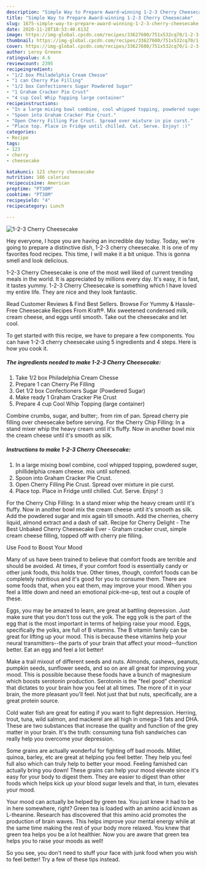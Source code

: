 ```yaml
---
description: "Simple Way to Prepare Award-winning 1-2-3 Cherry Cheesecake"
title: "Simple Way to Prepare Award-winning 1-2-3 Cherry Cheesecake"
slug: 1675-simple-way-to-prepare-award-winning-1-2-3-cherry-cheesecake
date: 2020-11-28T10:53:40.613Z
image: https://img-global.cpcdn.com/recipes/33627600/751x532cq70/1-2-3-cherry-cheesecake-recipe-main-photo.jpg
thumbnail: https://img-global.cpcdn.com/recipes/33627600/751x532cq70/1-2-3-cherry-cheesecake-recipe-main-photo.jpg
cover: https://img-global.cpcdn.com/recipes/33627600/751x532cq70/1-2-3-cherry-cheesecake-recipe-main-photo.jpg
author: Leroy Greene
ratingvalue: 4.6
reviewcount: 2395
recipeingredient:
- "1/2 box Philadelphia Cream Chesse"
- "1 can Cherry Pie Filling"
- "1/2 box Confectioners Sugar Powdered Sugar"
- "1 Graham Cracker Pie Crust"
- "4 cup Cool Whip Topping large container"
recipeinstructions:
- "In a large mixing bowl combine, cool whipped topping, powdered suger, phillidelphia cream cheese. mix until sofened."
- "Spoon into Graham Cracker Pie Crust."
- "Open Cherry Filling Pie Crust. Spread over mixture in pie curst."
- "Place top. Place in Fridge until chilled. Cut. Serve. Enjoy! :)"
categories:
- Recipe
tags:
- 123
- cherry
- cheesecake

katakunci: 123 cherry cheesecake 
nutrition: 166 calories
recipecuisine: American
preptime: "PT30M"
cooktime: "PT38M"
recipeyield: "4"
recipecategory: Lunch

---
```



![1-2-3 Cherry Cheesecake](https://img-global.cpcdn.com/recipes/33627600/751x532cq70/1-2-3-cherry-cheesecake-recipe-main-photo.jpg)

Hey everyone, I hope you are having an incredible day today. Today, we're going to prepare a distinctive dish, 1-2-3 cherry cheesecake. It is one of my favorites food recipes. This time, I will make it a bit unique. This is gonna smell and look delicious.

1-2-3 Cherry Cheesecake is one of the most well liked of current trending meals in the world. It is appreciated by millions every day. It's easy, it is fast, it tastes yummy. 1-2-3 Cherry Cheesecake is something which I have loved my entire life. They are nice and they look fantastic.

Read Customer Reviews &amp; Find Best Sellers. Browse For Yummy &amp; Hassle-Free Cheesecake Recipes From Kraft®. Mix sweetened condensed milk, cream cheese, and eggs until smooth. Take out the cheesecake and let cool.


To get started with this recipe, we have to prepare a few components. You can have 1-2-3 cherry cheesecake using 5 ingredients and 4 steps. Here is how you cook it.

<!--inarticleads1-->

##### The ingredients needed to make 1-2-3 Cherry Cheesecake:

1. Take 1/2 box Philadelphia Cream Chesse
1. Prepare 1 can Cherry Pie Filling
1. Get 1/2 box Confectioners Sugar (Powdered Sugar)
1. Make ready 1 Graham Cracker Pie Crust
1. Prepare 4 cup Cool Whip Topping (large container)


Combine crumbs, sugar, and butter;. from rim of pan. Spread cherry pie filling over cheesecake before serving. For the Cherry Chip Filling: In a stand mixer whip the heavy cream until it&#39;s fluffy. Now in another bowl mix the cream cheese until it&#39;s smooth as silk. 

<!--inarticleads2-->

##### Instructions to make 1-2-3 Cherry Cheesecake:

1. In a large mixing bowl combine, cool whipped topping, powdered suger, phillidelphia cream cheese. mix until sofened.
1. Spoon into Graham Cracker Pie Crust.
1. Open Cherry Filling Pie Crust. Spread over mixture in pie curst.
1. Place top. Place in Fridge until chilled. Cut. Serve. Enjoy! :)


For the Cherry Chip Filling: In a stand mixer whip the heavy cream until it&#39;s fluffy. Now in another bowl mix the cream cheese until it&#39;s smooth as silk. Add the powdered sugar and mix again till smooth. Add the cherries, cherry liquid, almond extract and a dash of salt. Recipe for Cherry Delight - The Best Unbaked Cherry Cheesecake Ever - Graham cracker crust, simple cream cheese filling, topped off with cherry pie filling. 

Use Food to Boost Your Mood


Many of us have been trained to believe that comfort foods are terrible and should be avoided. At times, if your comfort food is essentially candy or other junk foods, this holds true. Other times, though, comfort foods can be completely nutritious and it's good for you to consume them. There are some foods that, when you eat them, may improve your mood. When you feel a little down and need an emotional pick-me-up, test out a couple of these.

Eggs, you may be amazed to learn, are great at battling depression. Just make sure that you don't toss out the yolk. The egg yolk is the part of the egg that is the most important in terms of helping raise your mood. Eggs, specifically the yolks, are full of B vitamins. The B vitamin family can be great for lifting up your mood. This is because these vitamins help your neural transmitters--the parts of your brain that affect your mood--function better. Eat an egg and feel a lot better!

Make a trail mixout of different seeds and nuts. Almonds, cashews, peanuts, pumpkin seeds, sunflower seeds, and so on are all great for improving your mood. This is possible because these foods have a bunch of magnesium which boosts serotonin production. Serotonin is the "feel good" chemical that dictates to your brain how you feel at all times. The more of it in your brain, the more pleasant you'll feel. Not just that but nuts, specifically, are a great protein source.

Cold water fish are great for eating if you want to fight depression. Herring, trout, tuna, wild salmon, and mackerel are all high in omega-3 fats and DHA. These are two substances that increase the quality and function of the grey matter in your brain. It's the truth: consuming tuna fish sandwiches can really help you overcome your depression. 

Some grains are actually wonderful for fighting off bad moods. Millet, quinoa, barley, etc are great at helping you feel better. They help you feel full also which can truly help to better your mood. Feeling famished can actually bring you down! These grains can help your mood elevate since it's easy for your body to digest them. They are easier to digest than other foods which helps kick up your blood sugar levels and that, in turn, elevates your mood.

Your mood can actually be helped by green tea. You just knew it had to be in here somewhere, right? Green tea is loaded with an amino acid known as L-theanine. Research has discovered that this amino acid promotes the production of brain waves. This helps improve your mental energy while at the same time making the rest of your body more relaxed. You knew that green tea helps you be a lot healthier. Now you are aware that green tea helps you to raise your moods as well!

So you see, you don't need to stuff your face with junk food when you wish to feel better! Try  a few  of  these  tips  instead.

